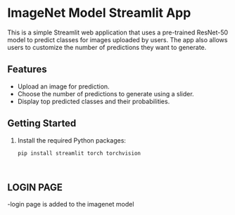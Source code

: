 # ImageNet Model Streamlit App

This is a simple Streamlit web application that uses a pre-trained ResNet-50 model to predict classes for images uploaded by users. The app also allows users to customize the number of predictions they want to generate.

## Features

- Upload an image for prediction.
- Choose the number of predictions to generate using a slider.
- Display top predicted classes and their probabilities.

## Getting Started

1. Install the required Python packages:
   
   ```bash
   pip install streamlit torch torchvision




## LOGIN PAGE
 -login page is added to the imagenet model

